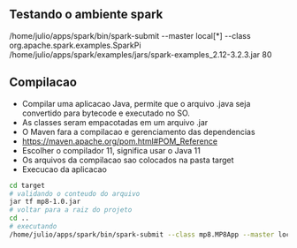 
## Testando o ambiente spark
/home/julio/apps/spark/bin/spark-submit --master local[*] --class org.apache.spark.examples.SparkPi /home/julio/apps/spark/examples/jars/spark-examples_2.12-3.2.3.jar 80


## Compilacao
- Compilar uma aplicacao Java, permite que o arquivo .java seja convertido para bytecode e executado no SO.
- As classes seram empacotadas em um arquivo .jar
- O Maven fara a compilacao e gerenciamento das dependencias
- https://maven.apache.org/pom.html#POM_Reference 
- Escolher o compilador 11, significa usar o Java 11
- Os arquivos da compilacao sao colocados na pasta target
- Execucao da aplicacao
```bash
cd target
# validando o conteudo do arquivo
jar tf mp8-1.0.jar
# voltar para a raiz do projeto
cd ..
# executando
/home/julio/apps/spark/bin/spark-submit --class mp8.MP8App --master local[*] target/mp8-1.0.jar
```





